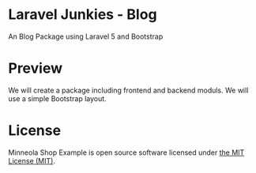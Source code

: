 # Laravel Junkies - Blog
An Blog Package using Laravel 5 and Bootstrap


# Preview

We will create a package including frontend and backend moduls. We will use a simple Bootstrap layout.


# License

Minneola Shop Example is open source software licensed under [the MIT License (MIT)](LICENSE).
